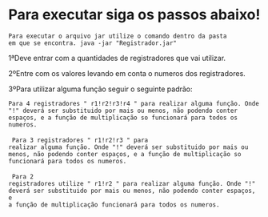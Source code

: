 Para executar siga os passos abaixo!
============


<code>Para executar o arquivo jar utilize o comando dentro da pasta em que se encontra.
java -jar "Registrador.jar"</code> 

1ªDeve entrar com a quantidades de registradores que vai utilizar.

2ºEntre com os valores levando em conta o numeros dos registradores.

3ºPara utilizar alguma função seguir o seguinte padrão:
<br>
<code>
Para 4 registradores " r1!r2!r3!r4 " para realizar alguma função.
Onde "!" deverá ser substituido por mais ou menos, não podendo conter espaços, e a função de multiplicação so funcionará para todos os numeros.</code>
<br>
<br>
<code>
Para 3 registradores " r1!r2!r3 " para realizar alguma função.
Onde "!" deverá ser substituido por mais ou menos, não podendo conter espaços, e a função de multiplicação so funcionará para todos os numeros.</code>
<br>
<br>
<code>
Para 2 registradores utilize " r1!r2  " para realizar alguma função.
Onde "!" deverá ser substituido por mais ou menos, não podendo conter espaços, e a função de multiplicação funcionará para todos os numeros.</code>
